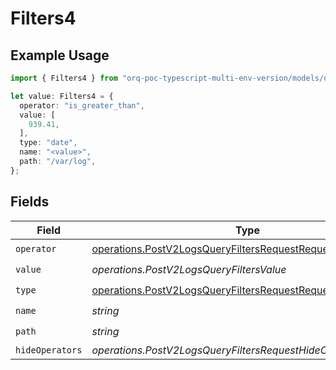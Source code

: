 # Filters4

## Example Usage

```typescript
import { Filters4 } from "orq-poc-typescript-multi-env-version/models/operations";

let value: Filters4 = {
  operator: "is_greater_than",
  value: [
    939.41,
  ],
  type: "date",
  name: "<value>",
  path: "/var/log",
};
```

## Fields

| Field                                                                                                                                      | Type                                                                                                                                       | Required                                                                                                                                   | Description                                                                                                                                |
| ------------------------------------------------------------------------------------------------------------------------------------------ | ------------------------------------------------------------------------------------------------------------------------------------------ | ------------------------------------------------------------------------------------------------------------------------------------------ | ------------------------------------------------------------------------------------------------------------------------------------------ |
| `operator`                                                                                                                                 | [operations.PostV2LogsQueryFiltersRequestRequestBodyOperator](../../models/operations/postv2logsqueryfiltersrequestrequestbodyoperator.md) | :heavy_check_mark:                                                                                                                         | N/A                                                                                                                                        |
| `value`                                                                                                                                    | *operations.PostV2LogsQueryFiltersValue*                                                                                                   | :heavy_check_mark:                                                                                                                         | N/A                                                                                                                                        |
| `type`                                                                                                                                     | [operations.PostV2LogsQueryFiltersRequestRequestBodyType](../../models/operations/postv2logsqueryfiltersrequestrequestbodytype.md)         | :heavy_check_mark:                                                                                                                         | N/A                                                                                                                                        |
| `name`                                                                                                                                     | *string*                                                                                                                                   | :heavy_check_mark:                                                                                                                         | N/A                                                                                                                                        |
| `path`                                                                                                                                     | *string*                                                                                                                                   | :heavy_check_mark:                                                                                                                         | N/A                                                                                                                                        |
| `hideOperators`                                                                                                                            | *operations.PostV2LogsQueryFiltersRequestHideOperators*[]                                                                                  | :heavy_minus_sign:                                                                                                                         | N/A                                                                                                                                        |